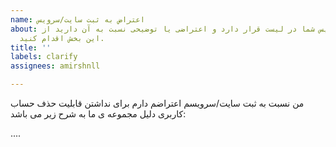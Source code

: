 ```yaml
---
name: اعتراض به ثبت سایت/سرویس
about: اگر سایت/سرویس شما در لیست قرار دارد و اعتراضی یا توضیحی نسبت به آن دارید از
  این بخش اقدام کنید.
title: ''
labels: clarify
assignees: amirshnll

---
```


من نسبت به ثبت سایت/سرویسم اعتراضم دارم برای نداشتن قابلیت حذف حساب کاربری دلیل مجموعه ی ما به شرح زیر می باشد:

....
